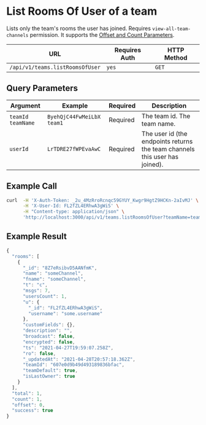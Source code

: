 # List Rooms Of User of a team

Lists only the team's rooms the user has joined. Requires `view-all-team-channels` permission. It supports the [Offset and Count Parameters](../../pagination.md).

| URL                             | Requires Auth | HTTP Method |
| ------------------------------- | ------------- | ----------- |
| `/api/v1/teams.listRoomsOfUser` | `yes`         | `GET`       |

## Query Parameters

| Argument            | Example                     | Required | Description                                                                 |
| ------------------- | --------------------------- | -------- | --------------------------------------------------------------------------- |
| `teamId` `teamName` | `ByehQjC44FwMeiLbX` `team1` | Required | The team id. The team name.                                                 |
| `userId`            | `LrTDRE27fWPEvaAwC`         | Required | The user id (the endpoints returns the team channels this user has joined). |

## Example Call

```bash
curl  -H 'X-Auth-Token: _2u_4MzRroRcnqc59GYUY_Kwgr9HgtZ9HCKn-2aIvMJ' \
      -H 'X-User-Id: FL2fZL4ERhwA3gWiS' \
      -H "Content-type: application/json" \
      'http://localhost:3000/api/v1/teams.listRoomsOfUser?teamName=team1&userId=LrTDRE27fWPEvaAwC'
```

## Example Result

```javascript
{
  "rooms": [
    {
      "_id": "8Z7eRsibvD5AANfmK",
      "name": "someChannel",
      "fname": "someChannel",
      "t": "c",
      "msgs": 7,
      "usersCount": 1,
      "u": {
        "_id": "FL2fZL4ERhwA3gWiS",
        "username": "some.username"
      },
      "customFields": {},
      "description": "",
      "broadcast": false,
      "encrypted": false,
      "ts": "2021-04-27T19:59:07.258Z",
      "ro": false,
      "_updatedAt": "2021-04-28T20:57:18.362Z",
      "teamId": "607e0d9b49d493189836bfac",
      "teamDefault": true,
      "isLastOwner": true
    }
  ],
  "total": 1,
  "count": 1,
  "offset": 0,
  "success": true
}
```
